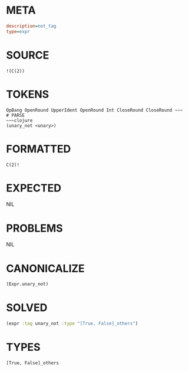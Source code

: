 # META
~~~ini
description=not_tag
type=expr
~~~
# SOURCE
~~~roc
!(C(2))
~~~
# TOKENS
~~~text
OpBang OpenRound UpperIdent OpenRound Int CloseRound CloseRound ~~~
# PARSE
~~~clojure
(unary_not <unary>)
~~~
# FORMATTED
~~~roc
C(2)!
~~~
# EXPECTED
NIL
# PROBLEMS
NIL
# CANONICALIZE
~~~clojure
(Expr.unary_not)
~~~
# SOLVED
~~~clojure
(expr :tag unary_not :type "[True, False]_others")
~~~
# TYPES
~~~roc
[True, False]_others
~~~
